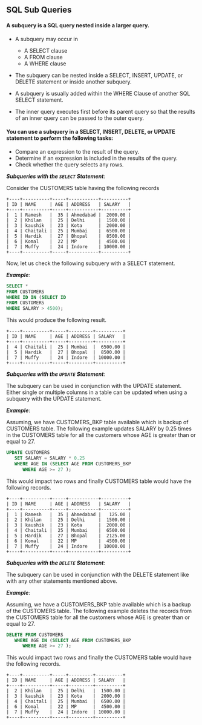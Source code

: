 ## SQL Sub Queries

####  A subquery is a SQL query nested inside a larger query.

- A subquery may occur in
  - A SELECT clause
  - A FROM clause
  - A WHERE clause

- The subquery can be nested inside a SELECT, INSERT, UPDATE, or DELETE statement or inside another subquery.
- A subquery is usually added within the WHERE Clause of another SQL SELECT statement.
- The inner query executes first before its parent query so that the results of an inner query can be passed to the outer query.

#### You can use a subquery in a SELECT, INSERT, DELETE, or UPDATE statement to perform the following tasks:
- Compare an expression to the result of the query.
- Determine if an expression is included in the results of the query.
- Check whether the query selects any rows.

**_Subqueries with the `SELECT` Statement_**:

Consider the CUSTOMERS table having the following records 

    +----+----------+-----+-----------+----------+
    | ID | NAME     | AGE | ADDRESS   | SALARY   |
    +----+----------+-----+-----------+----------+
    |  1 | Ramesh   |  35 | Ahmedabad |  2000.00 |
    |  2 | Khilan   |  25 | Delhi     |  1500.00 |
    |  3 | kaushik  |  23 | Kota      |  2000.00 |
    |  4 | Chaitali |  25 | Mumbai    |  6500.00 |
    |  5 | Hardik   |  27 | Bhopal    |  8500.00 |
    |  6 | Komal    |  22 | MP        |  4500.00 |
    |  7 | Muffy    |  24 | Indore    | 10000.00 |
    +----+----------+-----+-----------+----------+
Now, let us check the following subquery with a SELECT statement.

_**Example**_:
```sql
SELECT *
FROM CUSTOMERS
WHERE ID IN (SELECT ID
FROM CUSTOMERS
WHERE SALARY > 4500);
```
This would produce the following result.

    +----+----------+-----+---------+----------+
    | ID | NAME     | AGE | ADDRESS | SALARY   |
    +----+----------+-----+---------+----------+
    |  4 | Chaitali |  25 | Mumbai  |  6500.00 |
    |  5 | Hardik   |  27 | Bhopal  |  8500.00 |
    |  7 | Muffy    |  24 | Indore  | 10000.00 |
    +----+----------+-----+---------+----------+


**_Subqueries with the `UPDATE` Statement_**:

The subquery can be used in conjunction with the UPDATE statement. Either single or multiple columns in a table can be updated when using a subquery with the UPDATE statement.

**_Example_**:

Assuming, we have CUSTOMERS_BKP table available which is backup of CUSTOMERS table. The following example updates SALARY by 0.25 times in the CUSTOMERS table for all the customers whose AGE is greater than or equal to 27.
```sql
UPDATE CUSTOMERS
   SET SALARY = SALARY * 0.25
   WHERE AGE IN (SELECT AGE FROM CUSTOMERS_BKP
      WHERE AGE >= 27 );  
```
This would impact two rows and finally CUSTOMERS table would have the following records.

    +----+----------+-----+-----------+----------+
    | ID | NAME     | AGE | ADDRESS   | SALARY   |
    +----+----------+-----+-----------+----------+
    |  1 | Ramesh   |  35 | Ahmedabad |   125.00 |
    |  2 | Khilan   |  25 | Delhi     |  1500.00 |
    |  3 | kaushik  |  23 | Kota      |  2000.00 |
    |  4 | Chaitali |  25 | Mumbai    |  6500.00 |
    |  5 | Hardik   |  27 | Bhopal    |  2125.00 |
    |  6 | Komal    |  22 | MP        |  4500.00 |
    |  7 | Muffy    |  24 | Indore    | 10000.00 |
    +----+----------+-----+-----------+----------+

**_Subqueries with the `DELETE` Statement_**:

The subquery can be used in conjunction with the DELETE statement like with any other statements mentioned above.

**_Example_**:

Assuming, we have a CUSTOMERS_BKP table available which is a backup of the CUSTOMERS table. The following example deletes the records from the CUSTOMERS table for all the customers whose AGE is greater than or equal to 27.
```sql
DELETE FROM CUSTOMERS
   WHERE AGE IN (SELECT AGE FROM CUSTOMERS_BKP
      WHERE AGE >= 27 );
```
This would impact two rows and finally the CUSTOMERS table would have the following records.

    +----+----------+-----+---------+----------+
    | ID | NAME     | AGE | ADDRESS | SALARY   |
    +----+----------+-----+---------+----------+
    |  2 | Khilan   |  25 | Delhi   |  1500.00 |
    |  3 | kaushik  |  23 | Kota    |  2000.00 |
    |  4 | Chaitali |  25 | Mumbai  |  6500.00 |
    |  6 | Komal    |  22 | MP      |  4500.00 |
    |  7 | Muffy    |  24 | Indore  | 10000.00 |
    +----+----------+-----+---------+----------+